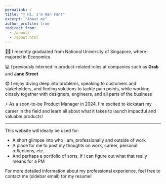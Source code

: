 ```yaml
---
permalink: /
title: "👋 Hi, I'm Han Fan!"
excerpt: "About me"
author_profile: true
redirect_from: 
  - /about/
  - /about.html
---
```


👨‍🎓 I recently graduated from National University of Singapore, where I majored in Economics

💻 I previously interned in product-related roles at companies such as **Grab** and **Jane Street**

😎 I enjoy diving deep into problems, speaking to customers and stakeholders, and finding solutions to tackle pain points, while working closely together with designers, engineers, and all parts of the business

⚡ As a soon-to-be Product Manager in 2024, I'm excited to kickstart my career in the field and learn all about what it takes to launch impactful and valuable products!

---

This website will ideally be used for:
* A short glimpse into who I am, professionally and outside of work
* A place for me to post my thoughts on work, career, personal reflections, etc.
* And perhaps a portfolio of sorts, if I can figure out what that really means for a PM

For more detailed information about my professional experience, feel free to contact me (sidebar email) for my resume!